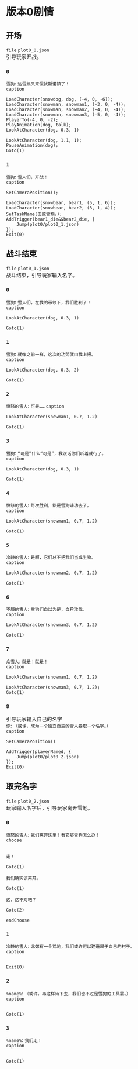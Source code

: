 # 版本0剧情
## 开场
`file` `plot0_0.json`  
引导玩家开战。  
### `0`
`雪狗`: `这雪熊又来侵扰斯诺镇了！`  
`caption`  
```
LoadCharacter(snowdog, dog, (-4, 0, -6));
LoadCharacter(snowman, snowman1, (-3, 0, -4));
LoadCharacter(snowman, snowman2, (-4, 0, -4));
LoadCharacter(snowman, snowman3, (-5, 0, -4));
PlayerTo(-4, 0, -2);
PlayAnimation(dog, talk);
LookAtCharacter(dog, 0.3, 1)
```
```
LookAtCharacter(dog, 1.1, 1);
PauseAnimation(dog);
Goto(1)
```
### `1`
`雪狗`: `雪人们，开战！`  
`caption`  
```
SetCameraPosition();
```
```
LoadCharacter(snowbear, bear1, (5, 1, 6));
LoadCharacter(snowbear, bear2, (3, 1, 4));
SetTaskName(击败雪熊。);
AddTrigger(bear1_die&&bear2_die, {
    Jump(plot0/plot0_1.json)
});
Exit(0)
```
## 战斗结束
`file` `plot0_1.json`  
战斗结束，引导玩家输入名字。  
### `0`
`雪狗`: `雪人们，在我的带领下，我们胜利了！`  
`caption`  
```
LookAtCharacter(dog, 0.3, 1)
```
```
Goto(1)
```
### `1`
`雪狗`: `就像之前一样，这次的功劳就由我上报。`  
`caption`  
```
LookAtCharacter(dog, 0.3, 2)
```
```
Goto(1)
```
### `2`
`愤怒的雪人`: `可是……`
`caption`  
```
LookAtCharacter(snowman1, 0.7, 1.2)
```
```
Goto(1)
```
### `3`
`雪狗`: `“可是”什么“可是”，我说话你们听着就行了。`  
`caption`  
```
LookAtCharacter(dog, 0.3, 1)
```
```
Goto(1)
```
### `4`
`愤怒的雪人`: `每次胜利，都是雪狗请功去了。`  
`caption`  
```
LookAtCharacter(snowman1, 0.7, 1.2)
```
```
Goto(1)
```
### `5`
`冷静的雪人`: `是啊，它们总不把我们当成生物。`  
`caption`  
```
LookAtCharacter(snowman2, 0.7, 1.2)
```
```
Goto(1)
```
### `6`
`不屑的雪人`: `雪狗们自以为是，自矜攻伐。`  
`caption`  
```
LookAtCharacter(snowman3, 0.7, 1.2)
```
```
Goto(1)
```
### `7`
`众雪人`: `就是！就是！`  
`caption`  
```
LookAtCharacter(snowman1, 0.7, 1.2)
```
```
LookAtCharacter(snowman3, 0.7, 1.2);
Goto(1)
```
### `8`
引导玩家输入自己的名字  
`你`: `（或许，成为一个独立自主的雪人要取一个名字。）`  
`caption`  
```
SetCameraPosition()
```
```
AddTrigger(playerNamed, {
    Jump(plot0/plot0_2.json)
});
Exit(0)
```
## 取完名字
`file` `plot0_2.json`  
玩家输入名字后，引导玩家离开雪地。  
### `0`
`愤怒的雪人`: `我们离开这里！看它那雪狗怎么办！`  
`choose`  
```
```
`走！`  
```
Goto(1)
```
`我们确实该离开。`  
```
Goto(1)
```
`这，这不对吧？`  
```
Goto(2)
```
`endChoose`
### `1`
`冷静的雪人`: `北郊有一个荒地，我们或许可以建造属于自己的村子。`  
`caption`  
```
```
```
Exit(0)
```
### `2`
`%name%`: `（或许，再这样待下去，我们也不过是雪狗的工具罢。）`  
`caption`  
```
```
```
Goto(1)
```
### `3`
`%name%`: `我们走！`  
`caption`  
```
```
```
Goto(1)
```
